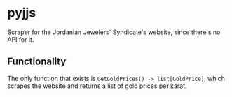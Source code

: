 # pyjjs
Scraper for the Jordanian Jewelers' Syndicate's website, since there's no API for it.

## Functionality
The only function that exists is `GetGoldPrices() -> list[GoldPrice]`, which scrapes the website and returns a list of gold prices per karat.
